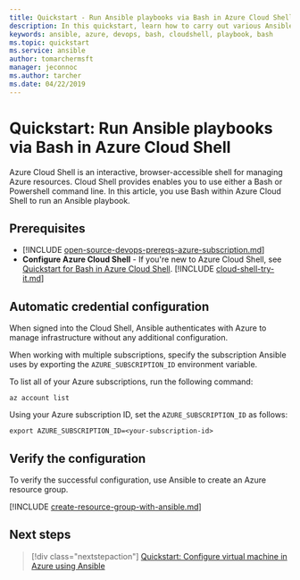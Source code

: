 ```yaml
---
title: Quickstart - Run Ansible playbooks via Bash in Azure Cloud Shell | Microsoft Docs
description: In this quickstart, learn how to carry out various Ansible tasks with Bash in Azure Cloud Shell
keywords: ansible, azure, devops, bash, cloudshell, playbook, bash
ms.topic: quickstart
ms.service: ansible
author: tomarchermsft
manager: jeconnoc
ms.author: tarcher
ms.date: 04/22/2019
---
```


# Quickstart: Run Ansible playbooks via Bash in Azure Cloud Shell

Azure Cloud Shell is an interactive, browser-accessible shell for managing Azure resources. Cloud Shell provides enables you to use either a Bash or Powershell command line. In this article, you use Bash within Azure Cloud Shell to run an Ansible playbook.

## Prerequisites

- [!INCLUDE [open-source-devops-prereqs-azure-subscription.md](../../includes/open-source-devops-prereqs-azure-subscription.md)]
- **Configure Azure Cloud Shell** - If you're new to Azure Cloud Shell, see [Quickstart for Bash in Azure Cloud Shell](https://docs.microsoft.com/azure/cloud-shell/quickstart).
[!INCLUDE [cloud-shell-try-it.md](../../includes/cloud-shell-try-it.md)]

## Automatic credential configuration

When signed into the Cloud Shell, Ansible authenticates with Azure to manage infrastructure without any additional configuration. 

When working with multiple subscriptions, specify the subscription Ansible uses by exporting the `AZURE_SUBSCRIPTION_ID` environment variable. 

To list all of your Azure subscriptions, run the following command:

```azurecli-interactive
az account list
```

Using your Azure subscription ID, set the `AZURE_SUBSCRIPTION_ID` as follows:

```azurecli-interactive
export AZURE_SUBSCRIPTION_ID=<your-subscription-id>
```

## Verify the configuration
To verify the successful configuration, use Ansible to create an Azure resource group.

[!INCLUDE [create-resource-group-with-ansible.md](../../includes/ansible-snippet-create-resource-group.md)]

## Next steps

> [!div class="nextstepaction"] 
> [Quickstart: Configure virtual machine in Azure using Ansible](/azure/virtual-machines/linux/ansible-create-vm)